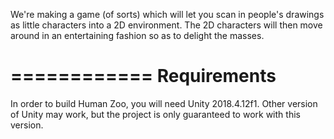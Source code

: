 We're making a game (of sorts) which will let you scan in people's drawings as little characters into a 2D environment. The 2D characters will then move around in an entertaining fashion so as to delight the masses.

============
Requirements
============

In order to build Human Zoo, you will need Unity 2018.4.12f1. Other version of Unity may work, but the project is only guaranteed to work with this version.


